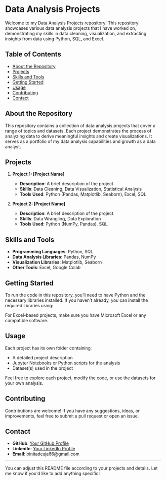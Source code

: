 

# Data Analysis Projects 

Welcome to my Data Analysis Projects repository! This repository showcases various data analysis projects that I have worked on, demonstrating my skills in data cleaning, visualization, and extracting insights from data using Python, SQL, and Excel.

## Table of Contents
- [About the Repository](#about-the-repository)
- [Projects](#projects)
- [Skills and Tools](#skills-and-tools)
- [Getting Started](#getting-started)
- [Usage](#usage)
- [Contributing](#contributing)
- [Contact](#contact)

## About the Repository
This repository contains a collection of data analysis projects that cover a range of topics and datasets. Each project demonstrates the process of analyzing data to derive meaningful insights and create visualizations. It serves as a portfolio of my data analysis capabilities and growth as a data analyst.

## Projects
1. **Project 1: [Project Name]**
   - **Description**: A brief description of the project.
   - **Skills**: Data Cleaning, Data Visualization, Statistical Analysis
   - **Tools Used**: Python (Pandas, Matplotlib, Seaborn), Excel, SQL

2. **Project 2: [Project Name]**
   - **Description**: A brief description of the project.
   - **Skills**: Data Wrangling, Data Exploration
   - **Tools Used**: Python (NumPy, Pandas), SQL


## Skills and Tools
- **Programming Languages**: Python, SQL
- **Data Analysis Libraries**: Pandas, NumPy
- **Visualization Libraries**: Matplotlib, Seaborn
- **Other Tools**: Excel, Google Colab

## Getting Started
To run the code in this repository, you’ll need to have Python and the necessary libraries installed. If you haven't already, you can install the required libraries using:


For Excel-based projects, make sure you have Microsoft Excel or any compatible software.

## Usage
Each project has its own folder containing:
- A detailed project description
- Jupyter Notebooks or Python scripts for the analysis
- Dataset(s) used in the project

Feel free to explore each project, modify the code, or use the datasets for your own analysis.

## Contributing
Contributions are welcome! If you have any suggestions, ideas, or improvements, feel free to submit a pull request or open an issue.

## Contact
- **GitHub**: [Your GitHub Profile](https://github.com/Dhakal1997)
- **LinkedIn**: [Your LinkedIn Profile](https://www.linkedin.com/in/sisriksha-dhakal-1877a517a/)
- **Email**: binitadeuja66@gmail.com

---

You can adjust this README file according to your projects and details. Let me know if you'd like to add anything specific!
